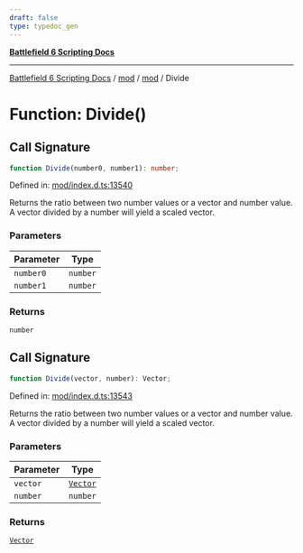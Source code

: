 ```yaml
---
draft: false
type: typedoc_gen
---
```


[**Battlefield 6 Scripting Docs**](../../../_index.md)

***

[Battlefield 6 Scripting Docs](../../../_index.md) / [mod](../../_index.md) / [mod](../_index.md) / Divide

# Function: Divide()

## Call Signature

```ts
function Divide(number0, number1): number;
```

Defined in: [mod/index.d.ts:13540](https://github.com/battlefield-portal-community/portal-docs/blob/6d87e21c5922a3efb03c634dbe98e5fe6e797672/generators/santiago/mod/index.d.ts#L13540)

Returns the ratio between two number values or a vector and number value. A vector divided by a number will yield a scaled vector.

### Parameters

| Parameter | Type |
| ------ | ------ |
| `number0` | `number` |
| `number1` | `number` |

### Returns

`number`

## Call Signature

```ts
function Divide(vector, number): Vector;
```

Defined in: [mod/index.d.ts:13543](https://github.com/battlefield-portal-community/portal-docs/blob/6d87e21c5922a3efb03c634dbe98e5fe6e797672/generators/santiago/mod/index.d.ts#L13543)

Returns the ratio between two number values or a vector and number value. A vector divided by a number will yield a scaled vector.

### Parameters

| Parameter | Type |
| ------ | ------ |
| `vector` | [`Vector`](../Vector/_index.md) |
| `number` | `number` |

### Returns

[`Vector`](../Vector/_index.md)
